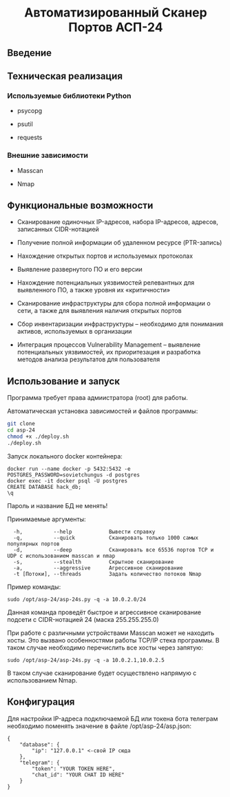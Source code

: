 <h1 align="center">
  Автоматизированный Сканер Портов АСП-24
  <br>
</h1>

## Введение

## Техническая реализация 

### Используемые библиотеки Python

- psycopg

- psutil

- requests

### Внешние зависимости

- Masscan

- Nmap

## Функциональные возможности
- Сканирование одиночных IP-адресов, набора IP-адресов, адресов, записанных CIDR-нотацией

- Получение полной информации об удаленном ресурсе (PTR-запись)

- Нахождение открытых портов и используемых протоколах

- Выявление развернутого ПО и его версии

- Нахождение потенциальных уязвимостей релевантных для выявленного ПО, а также уровня их «критичности»

- Сканирование инфраструктуры для сбора полной информации о сети, а также для выявления наличия открытых портов

- Сбор инвентаризации инфраструктуры – необходимо для понимания активов, используемых в организации

- Интеграция процессов Vulnerability Management – выявление потенциальных уязвимостей, их приоритезация и разработка методов анализа результатов для пользователя

## Использование и запуск

Программа требует права адмиистратора (root) для работы.

Автоматическая установка зависимостей и файлов программы:

```bash
git clone 
cd asp-24
chmod +x ./deploy.sh
./deploy.sh
```


Запуск локального docker контейнера:
```
docker run --name docker -p 5432:5432 -e POSTGRES_PASSWORD=sovietchungus -d postgres
docker exec -it docker psql -U postgres
CREATE DATABASE hack_db;
\q
```

Пароль и название БД не менять!


Принимаемые аргументы:

```
  -h,          --help            Вывести справку
  -q,          --quick           Сканировать только 1000 самых популярных портов
  -d,          --deep            Сканировать все 65536 портов TCP и UDP с использованием masscan и nmap
  -s,          --stealth         Скрытное сканирование
  -a,          --aggressive      Агрессивное сканирование
  -t [Потоки], --threads         Задать количество потоков Nmap
```

Пример команды:

```
sudo /opt/asp-24/asp-24s.py -q -a 10.0.2.0/24
```
Данная команда проведёт быстрое и агрессивное сканирование подсети с CIDR-нотацией 24 (маска 255.255.255.0)

При работе с различными устройствами Masscan может не находить хосты.  Это вызвано особенностями работы TCP/IP стека программы. В таком случае необходимо перечислить все хосты через запятую:

```
sudo /opt/asp-24/asp-24s.py -q -a 10.0.2.1,10.0.2.5
```

В таком случае сканирование будет осуществлено напрямую с использованием Nmap.


## Конфигурация

Для настройки IP-адреса подключаемой БД или токена бота телеграм необходимо поменять значение в файле /opt/asp-24/asp.json:
```
{
    "database": {
        "ip": "127.0.0.1" <-свой IP cюда
    },
    "telegram": {
        "token": "YOUR TOKEN HERE",
        "chat_id": "YOUR CHAT ID HERE"
    }
}
```